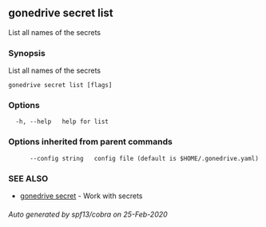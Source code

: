 ## gonedrive secret list

List all names of the secrets

### Synopsis

List all names of the secrets

```
gonedrive secret list [flags]
```

### Options

```
  -h, --help   help for list
```

### Options inherited from parent commands

```
      --config string   config file (default is $HOME/.gonedrive.yaml)
```

### SEE ALSO

* [gonedrive secret](gonedrive_secret.md)	 - Work with secrets

###### Auto generated by spf13/cobra on 25-Feb-2020
